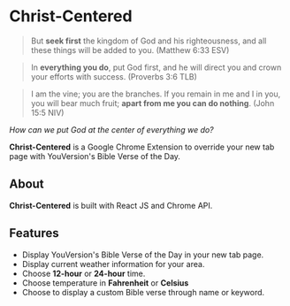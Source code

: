 # Christ-Centered
> But **seek first** the kingdom of God and his righteousness, and all these things will be added to you. (Matthew 6:33 ESV)

> In **everything you do**, put God first, and he will direct you and crown your efforts with success. (Proverbs 3:6 TLB)

> I am the vine; you are the branches. If you remain in me and I in you, you will bear much fruit; **apart from me you can do nothing**. (John 15:5 NIV)

*How can we put God at the center of everything we do?*

**Christ-Centered** is a Google Chrome Extension to override your new tab page with YouVersion's Bible Verse of the Day.

## About
**Christ-Centered** is built with React JS and Chrome API. 

## Features
* Display YouVersion's Bible Verse of the Day in your new tab page.
* Display current weather information for your area.
* Choose **12-hour** or **24-hour** time.
* Choose temperature in **Fahrenheit** or **Celsius**
* Choose to display a custom Bible verse through name or keyword.
